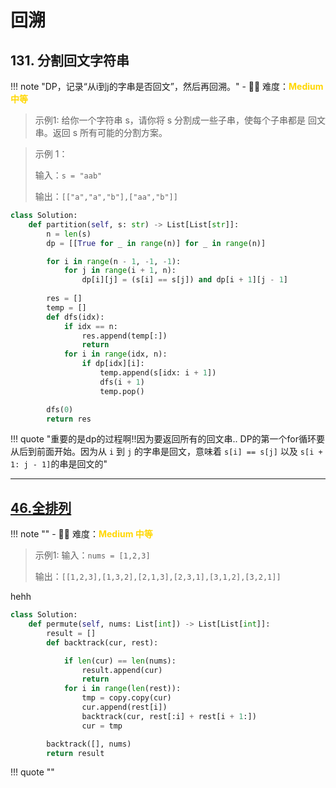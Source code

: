 # 回溯 

## 131. 分割回文字符串

<!-- 所有文件名必须是该题目的英文名 -->

!!! note "DP，记录“从i到j的字串是否回文”，然后再回溯。"
    <!-- 这里记载考察的数据结构、算法等 -->
    - 🔑🔑 难度：<span style = "color:gold; font-weight:bold">Medium 中等 </span>

<!-- <span style = "color:gold; font-weight:bold">Medium 中等 </span> 中等 -->
<!-- <span style = "color:crisma; font-weight:bold">High 困难</span> 困难 -->
<!-- <span style = "color:Green; font-weight:bold">Easy 简单</span> 简单 -->

<!-- 题目简介 -->


> 示例1:
> 给你一个字符串 s，请你将 s 分割成一些子串，使每个子串都是 回文串。返回 s 所有可能的分割方案。

 

> 示例 1：
> 
> 输入：`s = "aab"`
> 
> 输出：`[["a","a","b"],["aa","b"]]`


```python
class Solution:
    def partition(self, s: str) -> List[List[str]]:
        n = len(s)
        dp = [[True for _ in range(n)] for _ in range(n)]

        for i in range(n - 1, -1, -1):
            for j in range(i + 1, n):
                dp[i][j] = (s[i] == s[j]) and dp[i + 1][j - 1]
        
        res = []
        temp = []
        def dfs(idx):
            if idx == n:
                res.append(temp[:])
                return 
            for i in range(idx, n):
                if dp[idx][i]:
                    temp.append(s[idx: i + 1])
                    dfs(i + 1)
                    temp.pop()

        dfs(0)
        return res
```

!!! quote "重要的是dp的过程啊!!因为要返回所有的回文串.. DP的第一个for循环要从后到前面开始。因为从 `i` 到 `j` 的字串是回文，意味着 `s[i] == s[j]` 以及 `s[i + 1: j - 1]`的串是回文的"

----

## [46.全排列](https://leetcode.cn/problems/permutations/description/?envType=study-plan-v2&envId=top-100-liked)

<!-- 所有文件名必须是该题目的英文名 -->

!!! note ""
    <!-- 这里记载考察的数据结构、算法等 -->
    - 🔑🔑 难度：<span style = "color:gold; font-weight:bold">Medium 中等 </span>

<!-- <span style = "color:gold; font-weight:bold">Medium 中等 </span> 中等 -->
<!-- <span style = "color:crisma; font-weight:bold">High 困难</span> 困难 -->
<!-- <span style = "color:Green; font-weight:bold">Easy 简单</span> 简单 -->

<!-- 题目简介 -->


> 示例1:
> 输入：`nums = [1,2,3]`
> 
> 输出：`[[1,2,3],[1,3,2],[2,1,3],[2,3,1],[3,1,2],[3,2,1]]`

> 

hehh
```python
class Solution:
    def permute(self, nums: List[int]) -> List[List[int]]:
        result = []
        def backtrack(cur, rest):

            if len(cur) == len(nums):
                result.append(cur)
                return
            for i in range(len(rest)):
                tmp = copy.copy(cur)
                cur.append(rest[i])
                backtrack(cur, rest[:i] + rest[i + 1:])
                cur = tmp

        backtrack([], nums)
        return result

```

!!! quote ""
